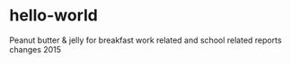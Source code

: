 # hello-world
Peanut butter & jelly for breakfast 
work related and school related reports
changes 2015
